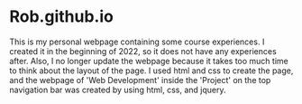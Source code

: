 # Rob.github.io
This is my personal webpage containing some course experiences. I created it in the beginning of 2022, so it does not have any experiences after. Also, I no longer update the webpage because it takes too much time to think about the layout of the page. I used html and css to create the page, and the webpage of 'Web Development' inside the 'Project' on the top navigation bar was created by using html, css, and jquery.

